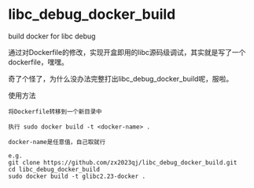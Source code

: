 # libc_debug_docker_build
build docker for libc debug

通过对Dockerfile的修改，实现开盒即用的libc源码级调试，其实就是写了一个dockerfile，嘿嘿。

奇了个怪了，为什么没办法完整打出libc_debug_docker_build呢，服啦。

使用方法

```
将Dockerfile转移到一个新目录中

执行 sudo docker build -t <docker-name> .

docker-name是任意值，自己取就行

e.g. 
git clone https://github.com/zx2023qj/libc_debug_docker_build.git
cd libc_debug_docker_build
sudo docker build -t glibc2.23-docker .
```

